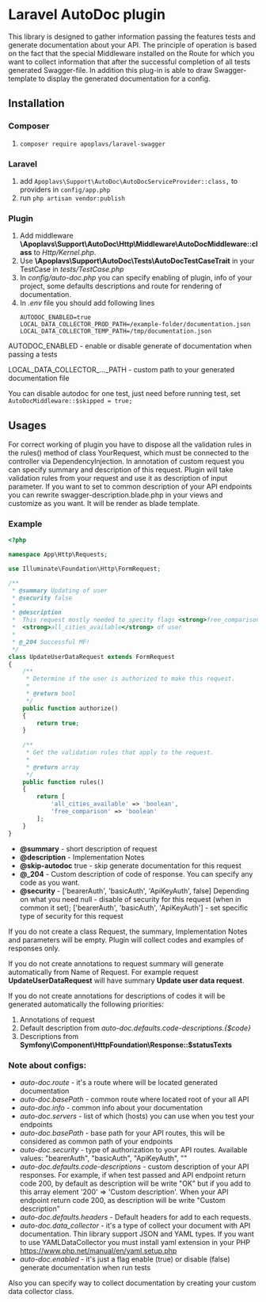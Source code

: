 # Laravel AutoDoc plugin 

This library is designed to gather information passing the features tests and generate documentation 
about your API. The principle of operation is based on 
the fact that the special Middleware installed on the Route for which you want 
to collect information that after the successful completion of all tests 
generated Swagger-file. In addition this plug-in is able to draw Swagger-template 
to display the generated documentation for a config.

## Installation

### Composer
 1. `composer require apoplavs/laravel-swagger`

### Laravel
 1. add `Apoplavs\Support\AutoDoc\AutoDocServiceProvider::class,` to providers in `config/app.php`
 1. run `php artisan vendor:publish`
 
### Plugin
 1. Add middleware **\Apoplavs\Support\AutoDoc\Http\Middleware\AutoDocMiddleware::class** to *Http/Kernel.php*.
 1. Use **\Apoplavs\Support\AutoDoc\Tests\AutoDocTestCaseTrait** in your TestCase in *tests/TestCase.php*
 1. In *config/auto-doc.php* you can specify enabling of plugin, info of your project, 
 some defaults descriptions and route for rendering of documentation. 
 1. In *.env* file you should add following lines
    ```
    AUTODOC_ENABLED=true
    LOCAL_DATA_COLLECTOR_PROD_PATH=/example-folder/documentation.json
    LOCAL_DATA_COLLECTOR_TEMP_PATH=/tmp/documentation.json
    ```
    
AUTODOC_ENABLED - enable or disable generate of documentation when passing a tests

LOCAL_DATA_COLLECTOR_..._PATH - custom path to your generated documentation file 

You can disable autodoc for one test, just need before running  test, set `AutoDocMiddleware::$skipped = true;`

## Usages
 For correct working of plugin you have to dispose all the validation rules in the rules() method of class YourRequest, 
 which must be connected to the controller via DependencyInjection. In annotation of custom request you can specify 
 summary and description of this request. Plugin will take validation rules from your request and use it as description 
 of input parameter.
 If you want to set to common description of your API endpoints you can rewrite swagger-description.blade.php in your views
 and customize as you want. It will be render as blade template.
 
  
### Example

 ```php
 <?php
 
 namespace App\Http\Requests;  
 
 use Illuminate\Foundation\Http\FormRequest;
 
 /**
  * @summary Updating of user
  * @security false
  *
  * @description
  *  This request mostly needed to specity flags <strong>free_comparison</strong> and 
  *  <strong>all_cities_available</strong> of user
  *
  * @_204 Successful MF!
  */
 class UpdateUserDataRequest extends FormRequest
 {
     /**
      * Determine if the user is authorized to make this request.
      *
      * @return bool
      */
     public function authorize()
     {
         return true;
     }  
   
     /**
      * Get the validation rules that apply to the request.
      *
      * @return array
      */
     public function rules()
     {
         return [
             'all_cities_available' => 'boolean',
             'free_comparison' => 'boolean'
         ];
     }
 }

 ```
 
 - **@summary** - short description of request
 - **@description** - Implementation Notes
 - **@skip-autodoc** true - skip generate documentation for this request
 - **@_204** - Custom description of code of response. You can specify any code as you want.
 - **@security** - ['bearerAuth', 'basicAuth', 'ApiKeyAuth', false] Depending on what you need 
 null - disable of security for this request (when in common it set);
  ['bearerAuth', 'basicAuth', 'ApiKeyAuth'] - set specific type of security for this request
 
 If you do not create a class Request, the summary, Implementation Notes and parameters will be empty. 
 Plugin will collect codes and examples of responses only.
 
 If you do not create annotations to request summary will generate automatically from Name of Request.
 For example request **UpdateUserDataRequest** will have summary **Update user data request**.  
 
 If you do not create annotations for descriptions of codes it will be generated automatically the following priorities:
 1. Annotations of request
 2. Default description from *auto-doc.defaults.code-descriptions.{$code}*
 3. Descriptions from **Symfony\Component\HttpFoundation\Response::$statusTexts**
  
### Note about configs:  
 - *auto-doc.route* - it's a route where will be located generated documentation
 - *auto-doc.basePath* - common route where located root of your all API
 - *auto-doc.info* - common info about your documentation 
 - *auto-doc.servers* - list of which (hosts) you can use when you test your endpoints
 - *auto-doc.basePath* - base path for your API routes, this will be considered as common path of your endpoints
 - *auto-doc.security* - type of authorization to your API routes. Available values: "bearerAuth", "basicAuth", "ApiKeyAuth", ""
 - *auto-doc.defaults.code-descriptions* - custom description of your API responses. 
 For example, if when test passed and API endpoint return code 200, by default as description will be write "OK"
 but if you add to this array element '200' => 'Custom description'.
 When your API endpoint return code 200, as description will be write "Custom description"
 - *auto-doc.defaults.headers* - Default headers for add to each requests.
 - *auto-doc.data_collector* - it's a type of collect your document with API documentation.
 Thin library support JSON and YAML types. If you want to use YAMLDataCollector 
 you must install yaml extension in your PHP https://www.php.net/manual/en/yaml.setup.php
 - *auto-doc.enabled* - it's just a flag enable (true) or disable (false) generate documentation when run tests
 
 
Also you can specify way to collect documentation by creating your custom data collector class.
 
